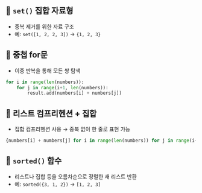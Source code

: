 ## 🔹 `set()` 집합 자료형
- 중복 제거를 위한 자료 구조
- 예: `set([1, 2, 2, 3])` → `{1, 2, 3}`

## 🔹 중첩 for문
- 이중 반복을 통해 모든 쌍 탐색
```python
for i in range(len(numbers)):
    for j in range(i+1, len(numbers)):
        result.add(numbers[i] + numbers[j])
```

## 🔹 리스트 컴프리헨션 + 집합
- 집합 컴프리헨션 사용 → 중복 없이 한 줄로 표현 가능
```python
{numbers[i] + numbers[j] for i in range(len(numbers)) for j in range(i+1, len(numbers))}
```

## 🔹 `sorted()` 함수
- 리스트나 집합 등을 오름차순으로 정렬한 새 리스트 반환
- 예: `sorted({3, 1, 2})` → `[1, 2, 3]`
